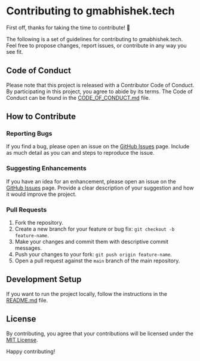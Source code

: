 # Contributing to gmabhishek.tech

First off, thanks for taking the time to contribute! :tada:

The following is a set of guidelines for contributing to gmabhishek.tech. Feel free to propose changes, report issues, or contribute in any way you see fit.

## Code of Conduct

Please note that this project is released with a Contributor Code of Conduct. By participating in this project, you agree to abide by its terms. The Code of Conduct can be found in the [CODE_OF_CONDUCT.md](CODE_OF_CONDUCT.md) file.

## How to Contribute

### Reporting Bugs

If you find a bug, please open an issue on the [GitHub Issues](https://github.com/GmAbhishek/gmabhishek.tech/issues) page. Include as much detail as you can and steps to reproduce the issue.

### Suggesting Enhancements

If you have an idea for an enhancement, please open an issue on the [GitHub Issues](https://github.com/GmAbhishek/gmabhishek.tech/issues) page. Provide a clear description of your suggestion and how it would improve the project.

### Pull Requests

1. Fork the repository.
2. Create a new branch for your feature or bug fix: `git checkout -b feature-name`.
3. Make your changes and commit them with descriptive commit messages.
4. Push your changes to your fork: `git push origin feature-name`.
5. Open a pull request against the `main` branch of the main repository.

## Development Setup

If you want to run the project locally, follow the instructions in the [README.md](README.md) file.

## License

By contributing, you agree that your contributions will be licensed under the [MIT License](LICENSE).

Happy contributing!
